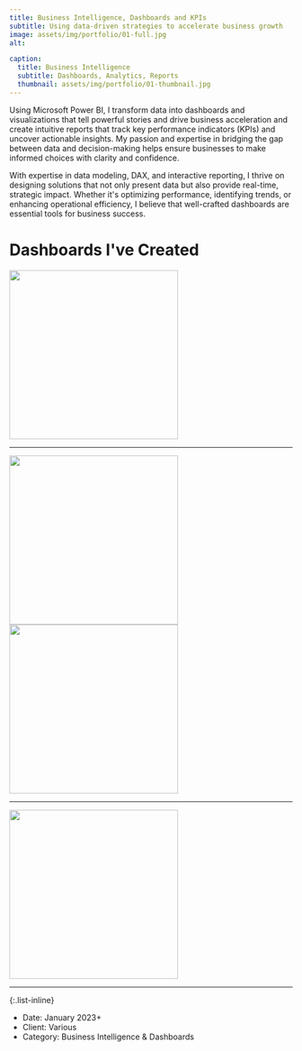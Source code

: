 ```yaml
---
title: Business Intelligence, Dashboards and KPIs
subtitle: Using data-driven strategies to accelerate business growth
image: assets/img/portfolio/01-full.jpg
alt: 

caption:
  title: Business Intelligence
  subtitle: Dashboards, Analytics, Reports
  thumbnail: assets/img/portfolio/01-thumbnail.jpg
---
```

Using Microsoft Power BI, I transform data into dashboards and visualizations that tell powerful stories and drive business acceleration and create intuitive reports that track key performance indicators (KPIs) and uncover actionable insights. My passion and expertise in bridging the gap between data and decision-making helps ensure businesses to make informed choices with clarity and confidence.

With expertise in data modeling, DAX, and interactive reporting, I thrive on designing solutions that not only present data but also provide real-time, strategic impact. Whether it's optimizing performance, identifying trends, or enhancing operational efficiency, I believe that well-crafted dashboards are essential tools for business success.

# Dashboards I've Created


<img src="https://github.com/user-attachments/assets/2a4aab69-f019-493d-81ab-60da487ab7dc" width="300" />

---

<img src="https://github.com/user-attachments/assets/7f189c68-c974-4492-a14d-b91c2008ec83" width="300" />

<img src="https://github.com/user-attachments/assets/ed2a2d05-46f8-408e-8a6a-72a25c24d3a9" width="300" />

---

<img src="https://github.com/user-attachments/assets/b1763a85-836b-4981-99f4-7a0ceb6b8ff1" width="300" />

---


{:.list-inline}
- Date: January 2023+
- Client: Various
- Category: Business Intelligence & Dashboards

